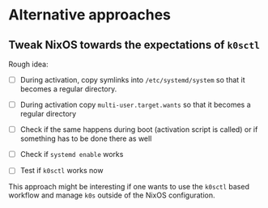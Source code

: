 # Alternative approaches


## Tweak NixOS towards the expectations of `k0sctl`

Rough idea:

- [ ] During activation, copy symlinks into `/etc/systemd/system` so that it
  becomes a regular directory.
- [ ] During activation copy `multi-user.target.wants` so that it becomes a
  regular directory
- [ ] Check if the same happens during boot (activation script is called) or if
      something has to be done there as well
- [ ] Check if `systemd enable` works
- [ ] Test if `k0sctl` works now


This approach might be interesting if one wants to use the `k0sctl` based
workflow and manage `k0s` outside of the NixOS configuration.
